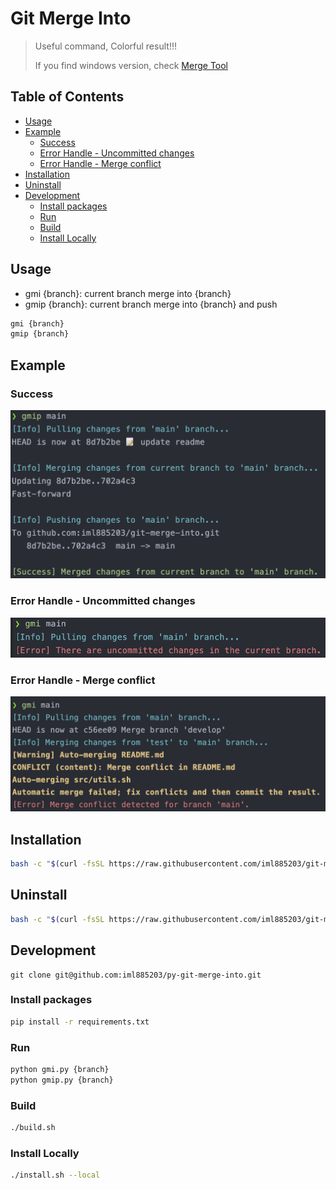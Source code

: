 # Git Merge Into

> Useful command, Colorful result!!!
>
> If you find windows version, check [Merge Tool](https://github.com/iml885203/DotnetMergeTool)

## Table of Contents

<!-- toc -->

- [Usage](#usage)
- [Example](#example)
  * [Success](#success)
  * [Error Handle - Uncommitted changes](#error-handle---uncommitted-changes)
  * [Error Handle - Merge conflict](#error-handle---merge-conflict)
- [Installation](#installation)
- [Uninstall](#uninstall)
- [Development](#development)
  * [Install packages](#install-packages)
  * [Run](#run)
  * [Build](#build)
  * [Install Locally](#install-locally)

<!-- tocstop -->

## Usage
- gmi {branch}: current branch merge into {branch}
- gmip {branch}: current branch merge into {branch} and push

```bash
gmi {branch}
gmip {branch}
```

## Example

### Success

![](./readme/success.png)

### Error Handle - Uncommitted changes

![](./readme/uncommitted-changes.png)

### Error Handle - Merge conflict

![](./readme/merge-conflict.png)

## Installation

```bash
bash -c "$(curl -fsSL https://raw.githubusercontent.com/iml885203/git-merge-into/main/install.sh)"
```

## Uninstall

```bash
bash -c "$(curl -fsSL https://raw.githubusercontent.com/iml885203/git-merge-into/main/uninstall.sh)"
```

## Development

```
git clone git@github.com:iml885203/py-git-merge-into.git
```

### Install packages
```bash
pip install -r requirements.txt
```

### Run
```bash
python gmi.py {branch}
python gmip.py {branch}
```

### Build
```bash
./build.sh
```

### Install Locally
```bash
./install.sh --local
```